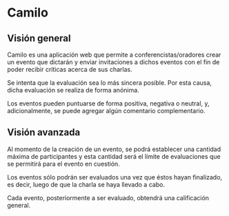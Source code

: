 Camilo
=======

Visión general
--------------

Camilo es una aplicación web que permite a conferencistas/oradores crear un evento que dictarán y enviar invitaciones a dichos eventos con el fin de poder recibir críticas acerca de sus charlas.

Se intenta que la evaluación sea lo más sincera posible. Por esta causa, dicha evaluación se realiza de forma anónima.

Los eventos pueden puntuarse de forma positiva, negativa o neutral, y, adicionalmente, se puede agregar algún comentario complementario.

Visión avanzada
---------------

Al momento de la creación de un evento, se podrá establecer una cantidad máxima de participantes y esta cantidad será el límite de evaluaciones que se permitirá para el evento en cuestión.

Los eventos sólo podrán ser evaluados una vez que éstos hayan finalizado, es decir, luego de que la charla se haya llevado a cabo.

Cada evento, posteriormente a ser evaluado, obtendrá una calificación general.
